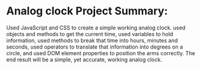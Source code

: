 # Analog clock Project Summary:

Used JavaScript and CSS to create a simple working analog clock. used objects and methods to get the current time, used variables to hold information, used methods to break that time into hours, minutes and seconds, used operators to translate that information into degrees on a circle, and used DOM element properties to position the arms correctly. The end result will be a simple, yet accurate, working analog clock.
